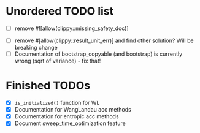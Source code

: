 # Unordered TODO list

- [ ] remove #![allow(clippy::missing_safety_doc)]
* [ ] remove #[allow(clippy::result_unit_err)] and find other solution? Will be breaking change
* [ ] Documentation of bootstrap_copyable (and bootstrap) is currently wrong (sqrt of variance) - fix that!

# Finished TODOs

- [x] `is_initialized()` function for WL
- [x] Documentation for WangLandau acc methods
- [x] Documentation for entropic  acc methods
- [x] Document sweep_time_optimization feature